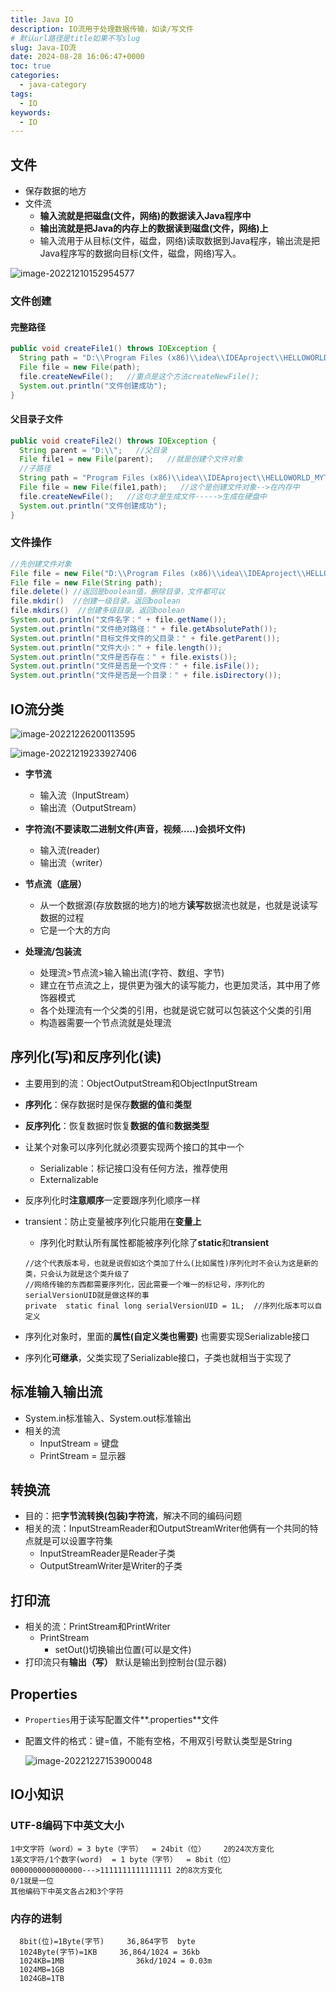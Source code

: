 ```yaml
---
title: Java IO
description: IO流用于处理数据传输，如读/写文件
# 默认url路径是title如果不写slug
slug: Java-IO流
date: 2024-08-28 16:06:47+0000
toc: true
categories:
  - java-category
tags:
  - IO
keywords:
  - IO
---
```


## 文件

- 保存数据的地方
- 文件流
    - **输入流就是把磁盘(文件，网络)的数据读入Java程序中**
    - **输出流就是把Java的内存上的数据读到磁盘(文件，网络)上**
    - 输入流用于从目标(文件，磁盘，网络)读取数据到Java程序，输出流是把Java程序写的数据向目标(文件，磁盘，网络)写入。

![image-20221210152954577](img/io/image-20221210152954577.png)

### 文件创建

#### 完整路径

```java
public void createFile1() throws IOException {
  String path = "D:\\Program Files (x86)\\idea\\IDEAproject\\HELLOWORLD_MYTEST\\src\\newknowledge\\iostream\\file1.txt";
  File file = new File(path);
  file.createNewFile();   //重点是这个方法createNewFile();
  System.out.println("文件创建成功");
}
```

#### 父目录子文件


```java
public void createFile2() throws IOException {
  String parent = "D:\\";   //父目录
  File file1 = new File(parent);   //就是创建个文件对象
  //子路径
  String path = "Program Files (x86)\\idea\\IDEAproject\\HELLOWORLD_MYTEST\\src\\newknowledge\\iostream\\file2.txt";
  File file = new File(file1,path);   //这个是创建文件对象-->在内存中
  file.createNewFile();   //这句才是生成文件----->生成在硬盘中
  System.out.println("文件创建成功");
}
```

### 文件操作

```java
//先创建文件对象
File file = new File("D:\\Program Files (x86)\\idea\\IDEAproject\\HELLOWORLD_MYTEST\\src\\newknowledge\\iostream\\file1.txt");
File file = new File(String path);
file.delete() //返回是boolean值，删除目录，文件都可以
file.mkdir()  //创建一级目录。返回boolean    
file.mkdirs()  //创建多级目录。返回boolean 
System.out.println("文件名字：" + file.getName());        
System.out.println("文件绝对路径：" + file.getAbsolutePath());        
System.out.println("目标文件文件的父目录：" + file.getParent());        
System.out.println("文件大小：" + file.length());        
System.out.println("文件是否存在：" + file.exists());        
System.out.println("文件是否是一个文件：" + file.isFile());        
System.out.println("文件是否是一个目录：" + file.isDirectory());        
```

## IO流分类

![image-20221226200113595](img/io/image-20221226200113595.png)


![image-20221219233927406](img/io/image-20221219233927406.png)


- **字节流**

    - 输入流（InputStream）
    - 输出流（OutputStream）

- **字符流(不要读取二进制文件(声音，视频.....)会损坏文件)**

    - 输入流(reader)
    - 输出流（writer）

- **节点流（底层）**

    - 从一个数据源(存放数据的地方)的地方**读写**数据流也就是，也就是说读写数据的过程
    - 它是一个大的方向

- **处理流/包装流**

    - 处理流>节点流>输入输出流(字符、数组、字节)
    - 建立在节点流之上，提供更为强大的读写能力，也更加灵活，其中用了修饰器模式
    - 各个处理流有一个父类的引用，也就是说它就可以包装这个父类的引用
    - 构造器需要一个节点流就是处理流

## 序列化(写)和反序列化(读)

- 主要用到的流：ObjectOutputStream和ObjectInputStream

- **序列化**：保存数据时是保存**数据的值**和**类型**

- **反序列化**：恢复数据时恢复**数据的值**和**数据类型**

- 让某个对象可以序列化就必须要实现两个接口的其中一个

    - Serializable：标记接口没有任何方法，推荐使用
    - Externalizable

- 反序列化时**注意顺序**一定要跟序列化顺序一样

- transient：防止变量被序列化只能用在**变量上**

    - 序列化时默认所有属性都能被序列化除了**static**和**transient**

  ```
  //这个代表版本号，也就是说假如这个类加了什么(比如属性)序列化时不会认为这是新的类，只会认为就是这个类升级了
  //网络传输的东西都需要序列化，因此需要一个唯一的标记号，序列化的serialVersionUID就是做这样的事
  private  static final long serialVersionUID = 1L;  //序列化版本可以自定义
  ```

- 序列化对象时，里面的**属性(自定义类也需要)** 也需要实现Serializable接口
- 序列化**可继承**，父类实现了Serializable接口，子类也就相当于实现了

## 标准输入输出流

- System.in标准输入、System.out标准输出
- 相关的流
    - InputStream   =  键盘
    - PrintStream   =  显示器

## 转换流

- 目的：把**字节流转换(包装)字符流**，解决不同的编码问题
- 相关的流：InputStreamReader和OutputStreamWriter他俩有一个共同的特点就是可以设置字符集
    - InputStreamReader是Reader子类
    - OutputStreamWriter是Writer的子类

## 打印流

- 相关的流：PrintStream和PrintWriter
    - PrintStream
      - setOut()切换输出位置(可以是文件)
- 打印流只有**输出（写）** 默认是输出到控制台(显示器)

## Properties

- `Properties`用于读写配置文件**.properties**文件
- 配置文件的格式：键=值，不能有空格，不用双引号默认类型是String

  ![image-20221227153900048](img/io/image-20221227153900048.png)




## IO小知识

### UTF-8编码下中英文大小

```text
1中文字符（word）= 3 byte（字节）  = 24bit（位）    2的24次方变化
1英文字符/1个数字(word)  = 1 byte（字节）  = 8bit（位）    0000000000000000--->1111111111111111 2的8次方变化
0/1就是一位
其他编码下中英文各占2和3个字符
```

### 内存的进制

```text
  8bit(位)=1Byte(字节)     36,864字节  byte
  1024Byte(字节)=1KB	   36,864/1024 = 36kb
  1024KB=1MB				36kd/1024 = 0.03m   
  1024MB=1GB 				
  1024GB=1TB  
  ```